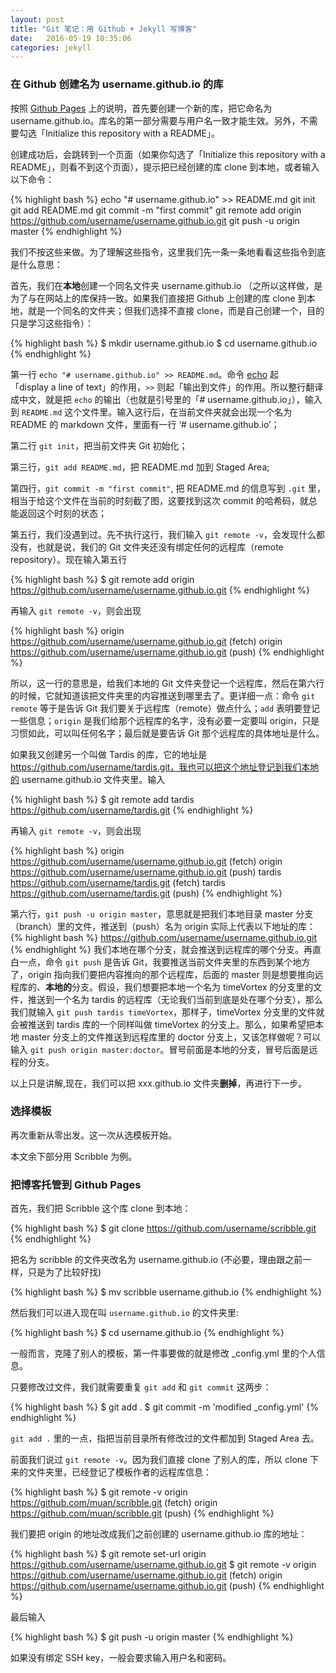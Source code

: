 ```yaml
---
layout: post
title: "Git 笔记：用 Github + Jekyll 写博客"
date:   2016-05-19 10:35:06
categories: jekyll
---
```


<!-- more -->

### 在 Github 创建名为 username.github.io 的库

按照 [Github Pages](https://pages.github.com) 上的说明，首先要创建一个新的库，把它命名为 username.github.io。库名的第一部分需要与用户名一致才能生效。另外，不需要勾选「Initialize this repository with a README」。

创建成功后，会跳转到一个页面（如果你勾选了「Initialize this repository with a README」，则看不到这个页面），提示把已经创建的库 clone 到本地，或者输入以下命令：

{% highlight bash %}
echo "# username.github.io" >> README.md
git init
git add README.md
git commit -m "first commit"
git remote add origin https://github.com/username/username.github.io.git
git push -u origin master
{% endhighlight %}

我们不按这些来做。为了理解这些指令，这里我们先一条一条地看看这些指令到底是什么意思：

首先，我们在**本地**创建一个同名文件夹 username.github.io （之所以这样做，是为了与在网站上的库保持一致。如果我们直接把 Github 上创建的库 clone 到本地，就是一个同名的文件夹；但我们选择不直接 clone，而是自己创建一个，目的只是学习这些指令）：

{% highlight bash %}
$ mkdir username.github.io
$ cd username.github.io
{% endhighlight %}

第一行 `echo "# username.github.io" >> README.md`。命令 [echo](http://linux.die.net/man/1/echo) 起   
「display a line of text」的作用，`>>` 则起「输出到文件」的作用。所以整行翻译成中文，就是把 `echo` 的输出（也就是引号里的「# username.github.io」），输入到 `README.md` 这个文件里。输入这行后，在当前文件夹就会出现一个名为 README 的 markdown 文件，里面有一行 ‘# username.github.io’；

第二行 `git init`，把当前文件夹 Git 初始化；

第三行，`git add README.md`，把 README.md 加到 Staged Area;

第四行，`git commit -m "first commit"`, 把 README.md 的信息写到 `.git` 里，相当于给这个文件在当前的时刻截了图，这要找到这次 commit 的哈希码，就总能返回这个时刻的状态；

第五行，我们没遇到过。先不执行这行，我们输入 `git remote -v`，会发现什么都没有，也就是说，我们的 Git 文件夹还没有绑定任何的远程库（remote repository）。现在输入第五行

{% highlight bash %}
$ git remote add origin https://github.com/username/username.github.io.git
{% endhighlight %}

再输入 `git remote -v`，则会出现

{% highlight bash %}
origin	https://github.com/username/username.github.io.git (fetch)
origin	https://github.com/username/username.github.io.git (push)
{% endhighlight %}

所以，这一行的意思是，给我们本地的 Git 文件夹登记一个远程库，然后在第六行的时候，它就知道该把文件夹里的内容推送到哪里去了。更详细一点：命令 `git remote` 等于是告诉 Git 我们要关于远程库（remote）做点什么；`add` 表明要登记一些信息；`origin` 是我们给那个远程库的名字，没有必要一定要叫 origin，只是习惯如此，可以叫任何名字；最后就是要告诉 Git 那个远程库的具体地址是什么。

如果我又创建另一个叫做 Tardis 的库，它的地址是 https://github.com/username/tardis.git，我也可以把这个地址登记到我们本地的 username.github.io 文件夹里。输入

{% highlight bash %}
$ git remote add tardis https://github.com/username/tardis.git
{% endhighlight %}

再输入 `git remote -v`，则会出现

{% highlight bash %}
origin	https://github.com/username/username.github.io.git (fetch)
origin	https://github.com/username/username.github.io.git (push)
tardis	https://github.com/username/tardis.git (fetch)
tardis	https://github.com/username/tardis.git (push)
{% endhighlight %}

第六行，`git push -u origin master`，意思就是把我们本地目录 master 分支（branch）里的文件，推送到（push）名为 origin 实际上代表以下地址的库：
{% highlight bash %}
https://github.com/username/username.github.io.git
{% endhighlight %}
我们本地在哪个分支，就会推送到远程库的哪个分支。再直白一点，命令 `git push` 是告诉 Git，我要推送当前文件夹里的东西到某个地方了，origin 指向我们要把内容推向的那个远程库，后面的 master 则是想要推向远程库的、**本地的**分支。假设，我们想要把本地一个名为 timeVortex 的分支里的文件，推送到一个名为 tardis 的远程库（无论我们当前到底是处在哪个分支），那么我们就输入 `git push tardis timeVortex`，那样子，timeVortex 分支里的文件就会被推送到 tardis 库的一个同样叫做 timeVortex 的分支上。那么，如果希望把本地 master 分支上的文件推送到远程库里的 doctor 分支上，又该怎样做呢？可以输入 `git push origin master:doctor`。冒号前面是本地的分支，冒号后面是远程的分支。

以上只是讲解,现在，我们可以把 xxx.github.io 文件夹**删掉**，再进行下一步。

### 选择模板

再次重新从零出发。这一次从选模板开始。

本文余下部分用 Scribble 为例。

### 把博客托管到 Github Pages

首先，我们把 Scribble 这个库 clone 到本地：

{% highlight bash %}
$ git clone https://github.com/username/scribble.git
{% endhighlight %}

把名为 scribble 的文件夹改名为 username.github.io (不必要，理由跟之前一样，只是为了比较好找)

{% highlight bash %}
$ mv scribble username.github.io
{% endhighlight %}

然后我们可以进入现在叫 `username.github.io` 的文件夹里:

{% highlight bash %}
$ cd username.github.io
{% endhighlight %}
	
一般而言，克隆了别人的模板，第一件事要做的就是修改 _config.yml 里的个人信息。

只要修改过文件，我们就需要重复 `git add` 和 `git commit` 这两步：

{% highlight bash %}
$ git add . 
$ git commit -m 'modified _config.yml'
{% endhighlight %}

`git add .` 里的一点，指把当前目录所有修改过的文件都加到 Staged Area 去。

前面我们说过 `git remote -v`。因为我们直接 clone 了别人的库，所以 clone 下来的文件夹里，已经登记了模板作者的远程库信息：

{% highlight bash %}
$ git remote -v
origin	https://github.com/muan/scribble.git (fetch)
origin	https://github.com/muan/scribble.git (push)
{% endhighlight %}

我们要把 origin 的地址改成我们之前创建的 username.github.io 库的地址：

{% highlight bash %}
$ git remote set-url origin https://github.com/username/username.github.io.git
$ git remote -v
origin	https://github.com/username/username.github.io.git (fetch)
origin	https://github.com/username/username.github.io.git (push)
{% endhighlight %}


最后输入

{% highlight bash %}
$ git push -u origin master 
{% endhighlight %}

如果没有绑定 SSH key，一般会要求输入用户名和密码。



